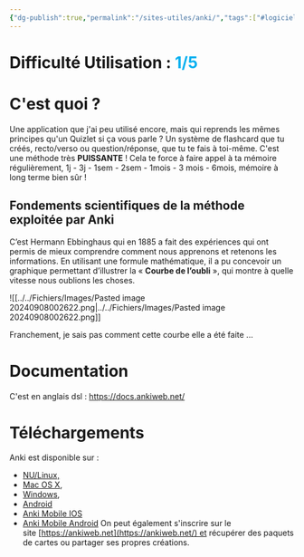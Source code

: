 ```yaml
---
{"dg-publish":true,"permalink":"/sites-utiles/anki/","tags":["#logiciel"],"noteIcon":""}
---
```


# Difficulté Utilisation : **<font color="#00b0f0">1/5</font>**

# C'est quoi ?
Une application que j'ai peu utilisé encore, mais qui reprends les mêmes principes qu'un Quizlet si ça vous parle ? Un système de flashcard que tu créés, recto/verso ou question/réponse, que tu te fais à toi-même. C'est une méthode très **PUISSANTE** ! Cela te force à faire appel à ta mémoire régulièrement, 1j - 3j - 1sem - 2sem - 1mois - 3 mois - 6mois, mémoire à long terme bien sûr !

## Fondements scientifiques de la méthode exploitée par Anki
C’est Hermann Ebbinghaus qui en 1885 a fait des expériences qui ont permis de mieux comprendre comment nous apprenons et retenons les informations. En utilisant une formule mathématique, il a pu concevoir un graphique permettant d’illustrer la « **Courbe de l’oubli** », qui montre à quelle vitesse nous oublions les choses.

![[../../Fichiers/Images/Pasted image 20240908002622.png\|../../Fichiers/Images/Pasted image 20240908002622.png]]

Franchement, je sais pas comment cette courbe elle a été faite ...
# Documentation
C'est en anglais dsl : https://docs.ankiweb.net/

# Téléchargements
Anki est disponible sur :
- [NU/Linux,](https://framalibre.org/content/anki)
- [Mac OS X](https://framalibre.org/content/anki),
- [Windows](https://framalibre.org/content/anki),
- [Android](https://framalibre.org/content/anki)
- [Anki Mobile IOS](https://apps.apple.com/fr/app/ankimobile-flashcards/id373493387 "(nouvelle fenêtre)") 
- [Anki Mobile Android](https://play.google.com/store/apps/details?id=com.ichi2.anki&hl=fr "(nouvelle fenêtre)")
On peut également s'inscrire sur le site [https://ankiweb.net](https://ankiweb.net/) et récupérer des paquets de cartes ou partager ses propres créations.